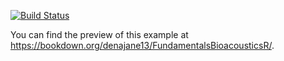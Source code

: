 [![Build Status](https://travis-ci.com/rstudio/bookdown-demo.svg?branch=master)](https://travis-ci.com/rstudio/bookdown-demo)

You can find the preview of this example at https://bookdown.org/denajane13/FundamentalsBioacousticsR/.
